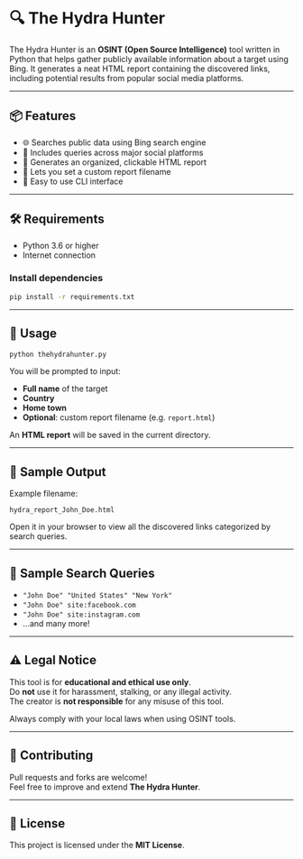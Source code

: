 # 🔍 The Hydra Hunter

The Hydra Hunter is an **OSINT (Open Source Intelligence)** tool written in Python that helps gather publicly available information about a target using Bing. It generates a neat HTML report containing the discovered links, including potential results from popular social media platforms.

---

## 📦 Features

- 🌐 Searches public data using Bing search engine
- 📱 Includes queries across major social platforms
- 📝 Generates an organized, clickable HTML report
- 🎯 Lets you set a custom report filename
- 🧠 Easy to use CLI interface

---

## 🛠 Requirements

- Python 3.6 or higher
- Internet connection

### Install dependencies

```bash
pip install -r requirements.txt
```

---

## 🚀 Usage

```bash
python thehydrahunter.py
```

You will be prompted to input:

- **Full name** of the target  
- **Country**  
- **Home town**  
- **Optional**: custom report filename (e.g. `report.html`)  

An **HTML report** will be saved in the current directory.

---

## 📁 Sample Output

Example filename:

```
hydra_report_John_Doe.html
```

Open it in your browser to view all the discovered links categorized by search queries.

---

## 🧪 Sample Search Queries

- `"John Doe" "United States" "New York"`
- `"John Doe" site:facebook.com`
- `"John Doe" site:instagram.com`
- ...and many more!

---

## ⚠️ Legal Notice

This tool is for **educational and ethical use only**.  
Do **not** use it for harassment, stalking, or any illegal activity.  
The creator is **not responsible** for any misuse of this tool.

Always comply with your local laws when using OSINT tools.

---

## 🤝 Contributing

Pull requests and forks are welcome!  
Feel free to improve and extend **The Hydra Hunter**.

---

## 📄 License

This project is licensed under the **MIT License**.

